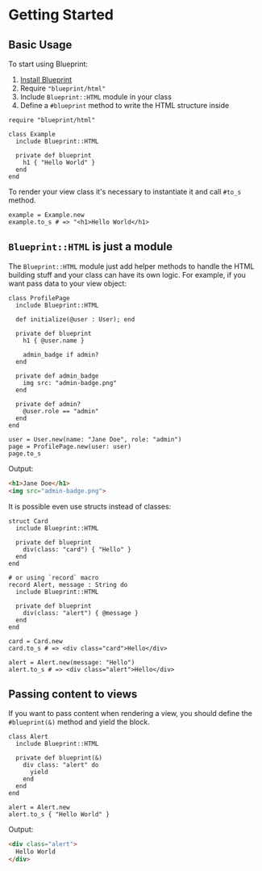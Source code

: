 # Getting Started

## Basic Usage

To start using Blueprint:

1. [Install Blueprint](../index.md#installation)
1. Require `"blueprint/html"`
1. Include `Blueprint::HTML` module in your class
1. Define a `#blueprint` method to write the HTML structure inside

```crystal
require "blueprint/html"

class Example
  include Blueprint::HTML

  private def blueprint
    h1 { "Hello World" }
  end
end
```

To render your view class it's necessary to instantiate it
and call `#to_s` method.

```crystal
example = Example.new
example.to_s # => "<h1>Hello World</h1>
```

## `Blueprint::HTML` is just a module
The `Blueprint::HTML` module just add helper methods to handle the HTML building
stuff and your class can have its own logic. For example, if you want pass data
to your view object:

```crystal
class ProfilePage
  include Blueprint::HTML

  def initialize(@user : User); end

  private def blueprint
    h1 { @user.name }

    admin_badge if admin?
  end

  private def admin_badge
    img src: "admin-badge.png"
  end

  private def admin?
    @user.role == "admin"
  end
end

user = User.new(name: "Jane Doe", role: "admin")
page = ProfilePage.new(user: user)
page.to_s
```

Output:

```html
<h1>Jane Doe</h1>
<img src="admin-badge.png">
```

It is possible even use structs instead of classes:

```crystal
struct Card
  include Blueprint::HTML

  private def blueprint
    div(class: "card") { "Hello" }
  end
end

# or using `record` macro
record Alert, message : String do
  include Blueprint::HTML

  private def blueprint
    div(class: "alert") { @message }
  end
end

card = Card.new
card.to_s # => <div class="card">Hello</div>

alert = Alert.new(message: "Hello")
alert.to_s # => <div class="alert">Hello</div>
```

## Passing content to views

If you want to pass content when rendering a view, you should define the
`#blueprint(&)` method and yield the block.

```crystal
class Alert
  include Blueprint::HTML

  private def blueprint(&)
    div class: "alert" do
      yield
    end
  end
end

alert = Alert.new
alert.to_s { "Hello World" }
```

Output:

```html
<div class="alert">
  Hello World
</div>
```
